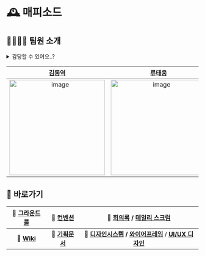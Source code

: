 # 🕰️ 매피소드

## 👨‍👨‍👦‍👦 팀원 소개 
<details>
<summary>감당할 수 있어요..?</summary>
  
| 동역-요시미 | 태웅-아이리 | 태희-카즈사 | 사인-나츠 |
|:---:|:---:|:---:|:---:|
|<img width="250" alt="image" src="https://github.com/user-attachments/assets/57106eda-94b7-4a38-9dba-a2ac260c60dd" />|<img width="250" alt="image" src="https://github.com/user-attachments/assets/ccf80f0c-259d-495d-a508-d4239f2f4281" />|<img width="250" alt="image" src="https://github.com/user-attachments/assets/56f25859-454e-4c81-a2f8-ab5b9fe7f8e7" />|<img width="250" alt="image" src="https://github.com/user-attachments/assets/d8e04a6d-94df-4a0a-beec-bc10d3cdf9e6" />|
| 안드가 처음이라고 얕보지마!<br>내 가능성은 엄청나게 크니까! | 여러분…… 보여드릴게요.<br>디자인의 신이 된 제 모습! | 미리 말해두는데,<br>나는 XML 싫어한다고. | MVI에 대하여<br>고찰해 본 적 있어? |



</details>

| [김동역](https://github.com/Ameri-Kano) | [류태웅](https://github.com/TaewoongR) | [이태희](https://github.com/taeheeL) | [홍사인](https://github.com/shinythinking) |
|:---:|:---:|:---:|:---:|
|<img width="250" alt="image" src="https://github.com/user-attachments/assets/f7ef338d-ce54-4435-b7fb-3180dfaf0059" />|<img width="250" alt="image" src="https://github.com/user-attachments/assets/97081ec7-e86e-4f77-89b9-1548ad837a09" />|<img width="250" alt="image" src="https://github.com/user-attachments/assets/eb231a8a-d0e4-47c2-9ca8-a80f51f95e6f" />|<img width="250" alt="image" src="https://github.com/user-attachments/assets/1555b029-7449-41da-80a1-dc1b4562bcdc" />|


## 🔗 바로가기 

|🤝 [그라운드 룰](https://github.com/boostcampwm-2024/and05-MAPISODE/wiki)|🤝 [컨벤션](https://github.com/boostcampwm-2024/and05-MAPISODE/wiki/%F0%9F%A7%91%E2%80%8D%F0%9F%A7%91%E2%80%8D%F0%9F%A7%92%E2%80%8D%F0%9F%A7%92-%EB%A7%A4%ED%94%BC%EC%86%8C%EB%93%9C%EC%9D%98-%EC%BB%A8%EB%B0%B4%EC%85%98)	|📆 [회의록](https://pricey-visitor-e41.notion.site/e21c1976e6cc4c3ab8e0bbc01cdbf662?v=8c701378e7c74665a191d761559d3120&pvs=4) / [데일리 스크럼](https://pricey-visitor-e41.notion.site/12a94239a96280839fd9d0d9b1ae635f?v=be608d27609f4afaae0b394698308cb3&pvs=4)|	
|:---:|:---:|:---:|
| 📑 **[Wiki](https://github.com/boostcampwm-2024/and05-MAPISODE/wiki)** | 📝 **[기획문서](https://www.notion.so/12f94239a96280378164f68a68591e43?pvs=4)** | 🎨 **[디자인시스템](https://www.figma.com/design/5tiAmn5TrgsA8fY7ci67bk/Design_System?node-id=28-962&node-type=canvas&t=Sj3wHl3KXwqgnx1v-0) / [와이어프레임](https://www.figma.com/board/K8tNDIr7oSAFc5ngThxd7g/Wireframe?node-id=0-1&node-type=canvas&t=Sj3wHl3KXwqgnx1v-0)** / **[UI/UX 디자인](https://www.figma.com/design/731BqVXuEicE9lbLg7edEk/UI_prototype?node-id=15-428&t=KkYdMA2YrQSNfr8Q-1)** |

